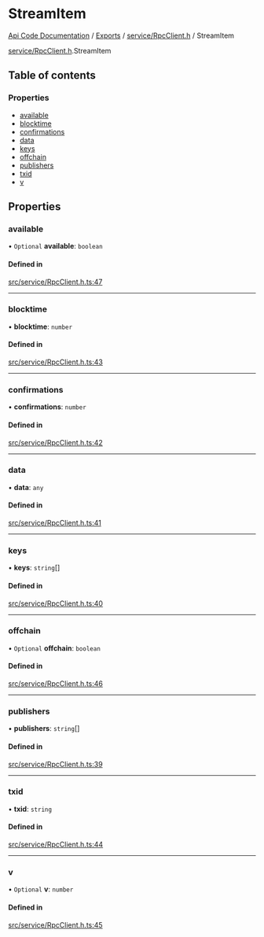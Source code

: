 # StreamItem
 
[Api Code Documentation](../README.md) / [Exports](../modules.md) / [service/RpcClient.h](../modules/service_RpcClient_h.md) / StreamItem

[service/RpcClient.h](../modules/service_RpcClient_h.md).StreamItem

## Table of contents

### Properties

- [available](service_RpcClient_h.StreamItem.md#available)
- [blocktime](service_RpcClient_h.StreamItem.md#blocktime)
- [confirmations](service_RpcClient_h.StreamItem.md#confirmations)
- [data](service_RpcClient_h.StreamItem.md#data)
- [keys](service_RpcClient_h.StreamItem.md#keys)
- [offchain](service_RpcClient_h.StreamItem.md#offchain)
- [publishers](service_RpcClient_h.StreamItem.md#publishers)
- [txid](service_RpcClient_h.StreamItem.md#txid)
- [v](service_RpcClient_h.StreamItem.md#v)

## Properties

### available

• `Optional` **available**: `boolean`

#### Defined in

[src/service/RpcClient.h.ts:47](https://github.com/openkfw/TruBudget/blob/422cbec/api/src/service/RpcClient.h.ts#L47)

___

### blocktime

• **blocktime**: `number`

#### Defined in

[src/service/RpcClient.h.ts:43](https://github.com/openkfw/TruBudget/blob/422cbec/api/src/service/RpcClient.h.ts#L43)

___

### confirmations

• **confirmations**: `number`

#### Defined in

[src/service/RpcClient.h.ts:42](https://github.com/openkfw/TruBudget/blob/422cbec/api/src/service/RpcClient.h.ts#L42)

___

### data

• **data**: `any`

#### Defined in

[src/service/RpcClient.h.ts:41](https://github.com/openkfw/TruBudget/blob/422cbec/api/src/service/RpcClient.h.ts#L41)

___

### keys

• **keys**: `string`[]

#### Defined in

[src/service/RpcClient.h.ts:40](https://github.com/openkfw/TruBudget/blob/422cbec/api/src/service/RpcClient.h.ts#L40)

___

### offchain

• `Optional` **offchain**: `boolean`

#### Defined in

[src/service/RpcClient.h.ts:46](https://github.com/openkfw/TruBudget/blob/422cbec/api/src/service/RpcClient.h.ts#L46)

___

### publishers

• **publishers**: `string`[]

#### Defined in

[src/service/RpcClient.h.ts:39](https://github.com/openkfw/TruBudget/blob/422cbec/api/src/service/RpcClient.h.ts#L39)

___

### txid

• **txid**: `string`

#### Defined in

[src/service/RpcClient.h.ts:44](https://github.com/openkfw/TruBudget/blob/422cbec/api/src/service/RpcClient.h.ts#L44)

___

### v

• `Optional` **v**: `number`

#### Defined in

[src/service/RpcClient.h.ts:45](https://github.com/openkfw/TruBudget/blob/422cbec/api/src/service/RpcClient.h.ts#L45)
